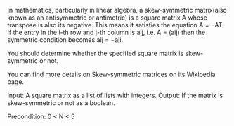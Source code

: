 In mathematics, particularly in linear algebra, a skew-symmetric matrix(also known as an antisymmetric or antimetric) is a square matrix A whose transpose is also its negative. This means it satisfies the equation A = −AT. If the entry in the i-th row and j-th column is aij, i.e. A = (aij) then the symmetric condition becomes aij = −aji.

You should determine whether the specified square matrix is skew-symmetric or not.

You can find more details on Skew-symmetric matrices on its Wikipedia page.

Input: A square matrix as a list of lists with integers.
Output: If the matrix is skew-symmetric or not as a boolean.

Precondition: 0 < N < 5